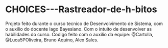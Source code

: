 # CHOICES---Rastreador-de-h-bitos
Projeto feito durante o curso tecnico de Desenvolvimento de Sistema, com o auxilio do docente Iago Bayesiano. Com o intuito de desenvolver as habilidades do curso.
Codigo feito com o auxilio da equipe: @Cartolla, @Luca5POliveira, Bruno Aquino, Alex Sales.
